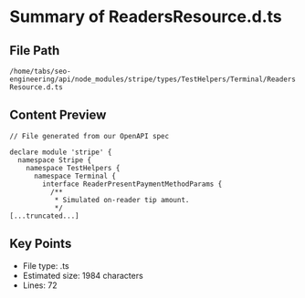 # Summary of ReadersResource.d.ts
  
## File Path
`/home/tabs/seo-engineering/api/node_modules/stripe/types/TestHelpers/Terminal/ReadersResource.d.ts`

## Content Preview
```
// File generated from our OpenAPI spec

declare module 'stripe' {
  namespace Stripe {
    namespace TestHelpers {
      namespace Terminal {
        interface ReaderPresentPaymentMethodParams {
          /**
           * Simulated on-reader tip amount.
           */
[...truncated...]
```

## Key Points
- File type: .ts
- Estimated size: 1984 characters
- Lines: 72
